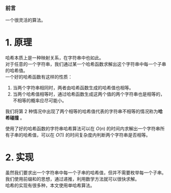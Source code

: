 ### 前言  
一个很灵活的算法。 
# 1. 原理  
哈希本质上是一种映射关系，在字符串中也如此。  
对于任意的一个字符串，我们通过某一个哈希函数求解出这个字符串中每一个子串的哈希值。  
一个好的哈希函数有这样的性质：  
1. 当两个字符串相同时，两者由哈希函数生成的哈希值也相等。  
2. 当两个哈希值相等时，通过哈希函数生成这两个值的两个字符串也是相等的，不相等的概率应尽可能小。  

我们将第 2 种情况中出现了两个相等的哈希值代表的字符串不相等的情况称为**哈希碰撞** 。 

使用了好的哈希函数的字符串哈希算法可以在 $O(n)$ 的时间内求解出一个字符串所有子串的哈希值，可以在 $O(1)$ 的时间复杂度内判断两个字符串是否相等。  
# 2. 实现 
虽然我们要求出一个字符串中每一个子串的哈希值，但并不需要枚举每一个子串。我们使用前缀和的思想，通过递推，利用数学方法就可以很快求解。  
哈希的实现有很多种，本文使用单哈希算法。  
